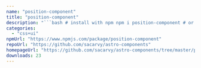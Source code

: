 ```yaml
---
name: "position-component"
title: "position-component"
description: "```bash # install with npm npm i position-component # or yarn yarn create astro # or pnpm pnpm create astro@latest ```"
categories:
  - "css+ui"
npmUrl: "https://www.npmjs.com/package/position-component"
repoUrl: "https://github.com/sacarvy/astro-components"
homepageUrl: "https://github.com/sacarvy/astro-components/tree/master/position-component"
downloads: 23
---
```

